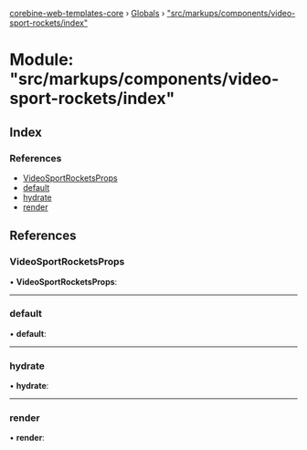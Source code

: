 [corebine-web-templates-core](../README.md) › [Globals](../globals.md) › ["src/markups/components/video-sport-rockets/index"](_src_markups_components_video_sport_rockets_index_.md)

# Module: "src/markups/components/video-sport-rockets/index"

## Index

### References

* [VideoSportRocketsProps](_src_markups_components_video_sport_rockets_index_.md#videosportrocketsprops)
* [default](_src_markups_components_video_sport_rockets_index_.md#default)
* [hydrate](_src_markups_components_video_sport_rockets_index_.md#hydrate)
* [render](_src_markups_components_video_sport_rockets_index_.md#render)

## References

###  VideoSportRocketsProps

• **VideoSportRocketsProps**:

___

###  default

• **default**:

___

###  hydrate

• **hydrate**:

___

###  render

• **render**:
